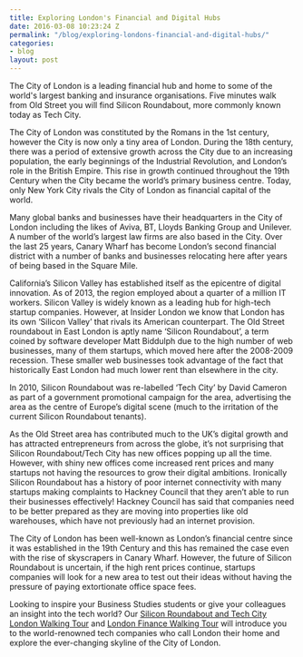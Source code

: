 ```yaml
---
title: Exploring London's Financial and Digital Hubs
date: 2016-03-08 10:23:24 Z
permalink: "/blog/exploring-londons-financial-and-digital-hubs/"
categories:
- blog
layout: post
---
```


The City of London is a leading financial hub and home to some of the world's largest banking and insurance organisations. Five minutes walk from Old Street you will find Silicon Roundabout, more commonly known today as Tech City.

The City of London was constituted by the Romans in the 1st century, however the City is now only a tiny area of London. During the 18th century, there was a period of extensive growth across the City due to an increasing population, the early beginnings of the Industrial Revolution, and London’s role in the British Empire. This rise in growth continued throughout the 19th Century when the City became the world’s primary business centre. Today, only New York City rivals the City of London as financial capital of the world.

Many global banks and businesses have their headquarters in the City of London including the likes of Aviva, BT, Lloyds Banking Group and Unilever. A number of the world’s largest law firms are also based in the City. Over the last 25 years, Canary Wharf has become London’s second financial district with a number of banks and businesses relocating here after years of being based in the Square Mile.

California’s Silicon Valley has established itself as the epicentre of digital innovation. As of 2013, the region employed about a quarter of a million IT workers. Silicon Valley is widely known as a leading hub for high-tech startup companies. However, at Insider London we know that London has its own ‘Silicon Valley’ that rivals its American counterpart. The Old Street roundabout in East London is aptly name ‘Silicon Roundabout’, a term coined by software developer Matt Biddulph due to the high number of web businesses, many of them startups, which moved here after the 2008-2009 recession. These smaller web businesses took advantage of the fact that historically East London had much lower rent than elsewhere in the city.

In 2010, Silicon Roundabout was re-labelled ‘Tech City’ by David Cameron as part of a government promotional campaign for the area, advertising the area as the centre of Europe’s digital scene (much to the irritation of the current Silicon Roundabout tenants).

As the Old Street area has contributed much to the UK’s digital growth and has attracted entrepreneurs from across the globe, it’s not surprising that Silicon Roundabout/Tech City has new offices popping up all the time. However, with shiny new offices come increased rent prices and many startups not having the resources to grow their digital ambitions. Ironically Silicon Roundabout has a history of poor internet connectivity with many startups making complaints to Hackney Council that they aren’t able to run their businesses effectively! Hackney Council has said that companies need to be better prepared as they are moving into properties like old warehouses, which have not previously had an internet provision.

The City of London has been well-known as London’s financial centre since it was established in the 19th Century and this has remained the case even with the rise of skyscrapers in Canary Wharf. However, the future of Silicon Roundabout is uncertain, if the high rent prices continue, startups companies will look for a new area to test out their ideas without having the pressure of paying extortionate office space fees.

Looking to inspire your Business Studies students or give your colleagues an insight into the tech world? Our <a href="/tours/silicon-roundabout-and-tech-city-tour/">Silicon Roundabout and Tech City London Walking Tour</a> and <a href="/tours/london-finance-walking-tour/">London Finance Walking Tour</a> will introduce you to the world-renowned tech companies who call London their home and explore the ever-changing skyline of the City of London.
